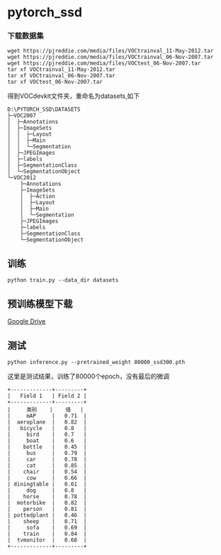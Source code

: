 # pytorch_ssd

### 下载数据集

    wget https://pjreddie.com/media/files/VOCtrainval_11-May-2012.tar
    wget https://pjreddie.com/media/files/VOCtrainval_06-Nov-2007.tar
    wget https://pjreddie.com/media/files/VOCtest_06-Nov-2007.tar
    tar xf VOCtrainval_11-May-2012.tar
    tar xf VOCtrainval_06-Nov-2007.tar
    tar xf VOCtest_06-Nov-2007.tar

得到VOCdevkit文件夹，重命名为datasets,如下

    D:\PYTORCH_SSD\DATASETS
    ├─VOC2007
    │  ├─Annotations
    │  ├─ImageSets
    │  │  ├─Layout
    │  │  ├─Main
    │  │  └─Segmentation
    │  ├─JPEGImages
    │  ├─labels
    │  ├─SegmentationClass
    │  └─SegmentationObject
    └─VOC2012
        ├─Annotations
        ├─ImageSets
        │  ├─Action
        │  ├─Layout
        │  ├─Main
        │  └─Segmentation
        ├─JPEGImages
        ├─labels
        ├─SegmentationClass
        └─SegmentationObject

## 训练

    python train.py --data_dir datasets

## 预训练模型下载

[Google Drive](https://drive.google.com/file/d/10-ps44l6uIgjRjCzFiRXF3W6Cyyy2E2E/view?usp=sharing)

## 测试

    python inference.py --pretrained_weight 80000_ssd300.pth

这里是测试结果，训练了80000个epoch，没有最后的微调
```
+-------------+---------+
|   Field 1   | Field 2 |
+-------------+---------+
|     类别    |    值   |
|     mAP     |   0.71  |
|  aeroplane  |   0.82  |
|   bicycle   |   0.8   |
|     bird    |   0.7   |
|     boat    |   0.6   |
|    bottle   |   0.45  |
|     bus     |   0.79  |
|     car     |   0.78  |
|     cat     |   0.85  |
|    chair    |   0.54  |
|     cow     |   0.66  |
| diningtable |   0.61  |
|     dog     |   0.8   |
|    horse    |   0.78  |
|  motorbike  |   0.82  |
|    person   |   0.81  |
| pottedplant |   0.46  |
|    sheep    |   0.71  |
|     sofa    |   0.69  |
|    train    |   0.84  |
|  tvmonitor  |   0.68  |
+-------------+---------+
```